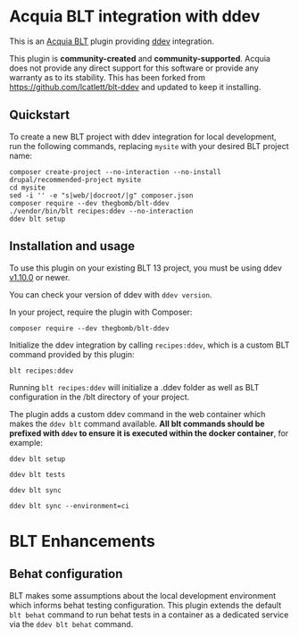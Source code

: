 Acquia BLT integration with ddev
====

This is an [Acquia BLT](https://github.com/acquia/blt) plugin providing [ddev](https://ddev.readthedocs.io) integration.

This plugin is **community-created** and **community-supported**. Acquia does not provide any direct support for this software or provide any warranty as to its stability.
This has been forked from https://github.com/lcatlett/blt-ddev and updated to keep it installing.

## Quickstart

To create a new BLT project with ddev integration for local development, run the following commands, replacing `mysite` with your desired BLT project name:

```
composer create-project --no-interaction --no-install drupal/recommended-project mysite
cd mysite
sed -i '' -e "s|web/|docroot/|g" composer.json
composer require --dev thegbomb/blt-ddev
./vendor/bin/blt recipes:ddev --no-interaction
ddev blt setup
```

## Installation and usage

To use this plugin on your existing BLT 13 project, you must be using ddev [v1.10.0](https://github.com/drud/ddev/releases/tag/v1.10.0) or newer.

You can check your version of ddev with `ddev version`.

In your project, require the plugin with Composer:

`composer require --dev thegbomb/blt-ddev`

Initialize the ddev integration by calling `recipes:ddev`, which is a custom BLT command provided by this plugin:

`blt recipes:ddev`

Running `blt recipes:ddev` will initialize a .ddev folder as well as BLT configuration in the /blt directory of your project.

The plugin adds a custom ddev command in the web container which makes the `ddev blt` command available. **All blt commands should be prefixed with `ddev` to ensure it is executed within the docker container**, for example:

`ddev blt setup`

`ddev blt tests`

`ddev blt sync`

`ddev blt sync --environment=ci`


# BLT Enhancements

## Behat configuration

BLT makes some assumptions about the local development environment which informs behat testing configuration. This plugin extends the default `blt behat` command to run behat tests in a container as a dedicated service via the `ddev blt behat` command.
